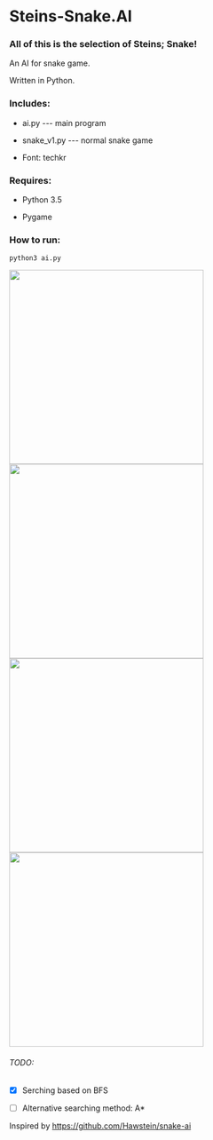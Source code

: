 # Steins-Snake.AI
### All of this is the selection of Steins; Snake! 

An AI for snake game. 

Written in Python.

### Includes:
- ai.py    ---      main program

- snake_v1.py  ---  normal snake game

- Font: techkr

### Requires:
- Python 3.5

- Pygame

### How to run:
```
python3 ai.py
```

<img src="https://github.com/Oblivion1221/Steins-Snake.AI/blob/master/images/steins%3Bsnake.png" width="350">
<img src="https://github.com/Oblivion1221/Steins-Snake.AI/blob/master/images/running0.png" width="350">
<img src="https://github.com/Oblivion1221/Steins-Snake.AI/blob/master/images/running1.png" width="350">
<img src="https://github.com/Oblivion1221/Steins-Snake.AI/blob/master/images/running2.png" width="350">

###### TODO:

- [x] Serching based on BFS

- [ ] Alternative searching method: A*

Inspired by https://github.com/Hawstein/snake-ai
